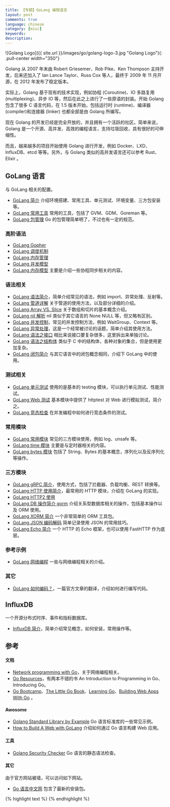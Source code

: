 ```yaml
---
title: 【专题】GoLang 编程语言
layout: post
comments: true
language: chinese
category: [misc]
keywords:
description:
---
```


<!-- more -->

![Golang Logo]({{ site.url }}/images/go/golang-logo-3.jpg "Golang Logo"){: .pull-center width="350"}

Golang 从 2007 年末由 Robert Griesemer、Rob Pike、Ken Thompson 主持开发，后来还加入了 Ian Lance Taylor、Russ Cox 等人，最终于 2009 年 11 月开源，在 2012 年发布了稳定版本。

实际上，Golang 基于现有的技术实现，例如协程 (Coroutine)、IO 多路复用 (multiplexing)、异步 IO 等，然后在此之上进行了一些原语的封装。开始 Golang 包含了很多 C 语言代码，在 1.5 版本开始，包括运行时 (runtime)、编译器 (compiler)和连接器 (linker) 也都全部是由 Golang 所编写。

现在 Golang 的开发已经是完全开放的，并且拥有一个活跃的社区。简单来说，Golang 是一个开源、高并发、高效的编程语言，支持垃圾回收，具有很好的可伸缩性。

而且，越来越多的项目开始使用 Golang 进行开发，例如 Docker、LXD、InfluxDB、etcd 等等。另外，与 Golang 类似的高并发语言还可以参考 Rust、Elixir 。

## GoLang 语言

与 GoLang 相关的配置。

* [GoLang 简介](/post/golang-introduce.html) 介绍环境搭建、常用工具、单元测试、环境变量、三方包安装等。
* [GoLang 常用工具](/post/golang-some-third-tools.html) 常用的工具，包括了 GVM、GDM、Goreman 等。
* [GoLang 包管理](/post/golang-basic-package-introduce.html) Go 的包管理简单明了，不过也有一定的规范。

### 高阶语法

* [GoLang Gopher](/post/golang-concept-much-more-gopher-introduce.html)
* [GoLang 调度机制](/post/golang-concept-scheduler-introduce.html)
* [GoLang 内存管理](/post/golang-concept-memory-management-module-introduce.html)
* [GoLang 并发模型](/post/golang-concept-concurrency-module-introduce.html)
* [GoLang 内存模型](/post/golang-concept-memory-module-introduce.html) 主要是介绍一些协程同步相关的内容。

### 语法相关

* [GoLang 语法简介](/post/golang-basic-syntax-introduce.html)，简单介绍常见的语法，例如 import、异常处理、反射等。
* [GoLang 管道详解](/post/golang-basic-syntax-channel-details-introduce.html) 关于管道的使用方法，以及部分详细的介绍。
* [GoLang Array VS. Slice](/post/golang-array-slice-concept-introduce.html) 关于数组和切片的基本概念介绍。
* [GoLang nil 解析](/post/golang-basic-concept-nil-introduce.html) nil 类似于其它语言的 None NULL 等，但又略有区别。
* [GoLang 并发控制](/post/golang-concurrenct-control-introduce.html)，常见的并发控制方法，例如 WaitGroup、Context 等。
* [GoLang 异常处理](/post/golang-basic-error-panic-introduce.html)，这是一个经常被讨论的话题，简单介绍其使用方法。
* [GoLang 语法之接口](/post/golang-syntax-interface-introduce.html) 相比来说接口要复杂很多，这里拆出来单独讨论。
* [GoLang 语法之结构体](/post/golang-syntax-structure-introduce.html) 类似于 C 中的结构体，各种对象的集合，但是使用更加复杂。
* [GoLang 闭包简介](/post/golang-basic-closure-introduce.html) 与其它语言中的闭包概念相同，介绍下 GoLang 中的使用。

### 测试相关

* [GoLang 单元测试](/post/golang-testing-method-introduce.html) 使用的是基本的 testing 模块，可以执行单元测试、性能测试。
* [GoLang Web 测试](/post/golang-testing-method-httptest-introduce.html) 基本模块中提供了 httptest 对 Web 进行模拟测试，简介之。
* [GoLang 竞态检查](/post/golang-race-condition-introduce.html) 在并发编程中如何进行竞态条件的测试。

### 常用模块

* [GoLang 常用模块](/post/golang-common-module-introduce.html) 常见的三方模块使用，例如 log、unsafe 等。
* [GoLang time 模块](/post/golang-common-module-time-introduce.html) 主要是与定时器相关的内容。
* [GoLang bytes 模块](/post/golang-common-module-bytes-introduce.html) 包括了 String、Bytes 的基本概念，序列化以及反序列化等操作。

### 三方模块

* [GoLang gRPC 简介](/post/golang-grpc-introduce.html)，使用方式，包括了拦截器、负载均衡、REST 转换等。
* [GoLang HTTP 使用简介](/post/golang-net-http-webserver-introduce.html)，最常用的 HTTP 模块，介绍在 GoLang 的实现。
* [GoLang HTTP2 使用](/post/golang-net-http2-introduce.html)
* [GoLang DB 操作简介 gorm](/post/golang-db-introduce.html) 介绍关系型数据库相关的操作，包括基本操作以及 ORM 使用。
* [GoLang XORM 简介](/post/golang-db-orm-xorm-package-introduce.html) 一个非常简单的 ORM 工具包。
* [GoLang JSON 编码解码](/post/golang-json-encode-decode-introduce.html) 简单记录使用 JSON 的常用技巧。
* [GoLang Echo 简介](/post/golang-http-structure-echo-introduce.html) 一个 HTTP 的 Echo 框架，也可以使用 FastHTTP 作为底层。

<!--
go读取配置文件 viper
https://xuchao918.github.io/2019/04/29/%E4%BD%BF%E7%94%A8go%E8%AF%BB%E5%8F%96%E9%85%8D%E7%BD%AE%E6%96%87%E4%BB%B6/
https://github.com/spf13/viper

日志格式化 Logrus
https://github.com/sirupsen/logrus
-->

### 参考示例

* [GoLang 网络编程](/post/golang-example-socket-introduce.html) 一些与网络编程相关的介绍。

### 其它

* [GoLang 如何编码？](/post/golang-how-to-write-go-code.html)，一篇官方文章的翻译，介绍如何进行编写代码。

## InfluxDB

一个开源分布式时序、事件和指标数据库。

* [InfluxDB 简介](/post/influxdata-influxdb-introduce.html)，简单介绍常见概念，如何安装，常用操作等。

## 参考

#### 文档

* [Network programming with Go](https://jan.newmarch.name/go/)，关于网络编程相关。
* [Go Resources](http://www.golang-book.com/)，有两本不错的书 An Introduction to Programming in Go、Introducing Go。
* [Go Bootcamp](http://www.golangbootcamp.com/)、[The Little Go Book](http://openmymind.net/The-Little-Go-Book/)、[Learning Go](https://www.miek.nl/go/)、[Building Web Apps With Go](https://www.gitbook.com/book/codegangsta/building-web-apps-with-go/details) 。

#### Awosome

* [Golang Standard Library by Example](https://github.com/polaris1119/The-Golang-Standard-Library-by-Example) Go 语言标准库的一些常见示例。
* [How to Build A Web with GoLang](https://github.com/astaxie/build-web-application-with-golang) 介绍如何通过 Go 语言构建 Web 应用。

#### 工具

* [Golang Security Checker](https://github.com/securego/gosec) Go 语言的静态语法检查。

#### 其它

由于官方网站被墙，可以访问如下网站。

* [Go 语言中文网](https://studygolang.com/topics) 包含了最新的安装包。

<!--
https://golang.org/ref/spec#Program_initialization_and_execution

Console progress bar for Golang
https://github.com/cheggaaa/pb

ASCII table in golang
https://github.com/olekukonko/tablewriter

JWT-GoLang
https://github.com/dgrijalva/jwt-go
-->

{% highlight text %}
{% endhighlight %}
